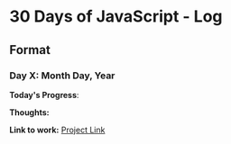 # 30 Days of JavaScript - Log

## Format 

### Day X: Month Day, Year
**Today's Progress**: 

**Thoughts:**

**Link to work:** [Project Link](http://www.example.com)

